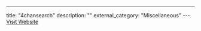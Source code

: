 ---
title: "4chansearch"
description: ""
external_category: "Miscellaneous"
---[Visit Website](https://4chansearch.com/)

